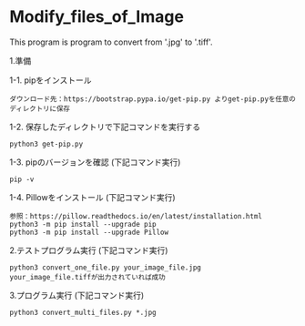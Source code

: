# Modify_files_of_Image
This program is program to convert from '.jpg' to '.tiff'.

1.準備

  1-1. pipをインストール
  
    ダウンロード先：https://bootstrap.pypa.io/get-pip.py よりget-pip.pyを任意のディレクトリに保存

  1-2. 保存したディレクトリで下記コマンドを実行する
  
    python3 get-pip.py

  1-3. pipのバージョンを確認 (下記コマンド実行)
  
    pip -v

  1-4. Pillowをインストール (下記コマンド実行)
  
    参照：https://pillow.readthedocs.io/en/latest/installation.html
    python3 -m pip install --upgrade pip
    python3 -m pip install --upgrade Pillow

2.テストプログラム実行 (下記コマンド実行)

    python3 convert_one_file.py your_image_file.jpg
    your_image_file.tiffが出力されていれば成功

3.プログラム実行 (下記コマンド実行)

    python3 convert_multi_files.py *.jpg
